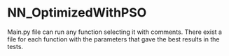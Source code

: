 # NN_OptimizedWithPSO

Main.py file can run any function selecting it with comments.
There exist a file for each function with the parameters that gave the best results in the tests.
